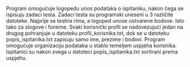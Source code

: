 Program omogućuje logopedu unos podataka o ispitaniku, nakon čega se ispisuju zadaci testa. Zadaci testa su programski uneseni u 3 različite datoteke. 
Najprije se testira rima, a logoped unose ostvarene bodove. Isto tako za slogove i foneme. Svaki korisnički profil se nadovezujući jedan na drugog pohranjuje u datoteku profil_korisnika.txt, 
dok se u datoteku popis_ispitanika.txt zapisuju samo ime, prezime i bodovi. Program omogućuje organizaciju podataka u stablo temeljem uspjeha korisnika.
Ispitanici su nakon svega u datoteci popis_ispitanika.txt sortirani prema uspjehu.
